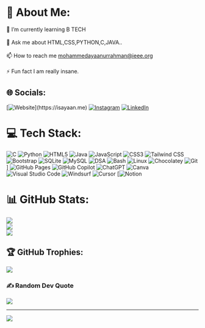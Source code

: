 # 💫 About Me: 
🌱 I’m currently learning B TECH<br><br>💬 Ask me about HTML,CSS,PYTHON,C,JAVA..<br><br>📫 How to reach me mohammedayaanurrahman@ieee.org<br><br>⚡ Fun fact I am really insane.<br>


## 🌐 Socials:
[![Website](https://img.shields.io/badge/Website-fff?)](https://isayaan.me)
[![Instagram](https://img.shields.io/badge/Instagram-%23E4405F.svg?logo=Instagram&logoColor=white)](https://instagram.com/iyan.devop) 
[![LinkedIn](https://custom-icon-badges.demolab.com/badge/LinkedIn-0A66C2?logo=linkedin-white&logoColor=fff)](https://www.linkedin.com/in/ayaan1234/)

# 💻 Tech Stack:
![C](https://img.shields.io/badge/c-%2300599C.svg?style=flat&logo=c&logoColor=white) 
![Python](https://img.shields.io/badge/python-3670A0?style=flat&logo=python&logoColor=ffdd54)
![HTML5](https://img.shields.io/badge/html5-%23E34F26.svg?style=flat&logo=html5&logoColor=white)
![Java](https://img.shields.io/badge/java-%23ED8B00.svg?style=flat&logo=openjdk&logoColor=white) 
![JavaScript](https://img.shields.io/badge/javascript-%23323330.svg?style=flat&logo=javascript&logoColor=%23F7DF1E) 
![CSS3](https://img.shields.io/badge/css3-%231572B6.svg?style=flat&logo=css3&logoColor=white)
![Tailwind CSS](https://img.shields.io/badge/Tailwind%20CSS-%2338B2AC.svg?logo=tailwind-css&logoColor=white)
![Bootstrap](https://img.shields.io/badge/bootstrap-%238511FA.svg?style=flat&logo=bootstrap&logoColor=white)
![SQLite](https://img.shields.io/badge/SQLite-%2307405e.svg?logo=sqlite&logoColor=white)
![MySQL](https://img.shields.io/badge/MySQL-4479A1?logo=mysql&logoColor=fff)
![DSA](https://img.shields.io/badge/D.S.A-FF3621?logo=databricks&logoColor=fff)
![Bash](https://img.shields.io/badge/Bash-4EAA25?logo=gnubash&logoColor=fff)
![Linux](https://img.shields.io/badge/Linux-FCC624?logo=linux&logoColor=black)
![Chocolatey](https://img.shields.io/badge/Chocolatey-80B5E3?logo=chocolatey&logoColor=fff)
![Git](https://img.shields.io/badge/Git-F05032?logo=git&logoColor=fff)]
![GitHub Pages](https://img.shields.io/badge/GitHub%20Pages-121013?logo=github&logoColor=white)
![GitHub Copilot](https://img.shields.io/badge/GitHub%20Copilot-000?logo=githubcopilot&logoColor=fff)
![ChatGPT](https://img.shields.io/badge/ChatGPT-74aa9c?logo=openai&logoColor=white)
![Canva](https://img.shields.io/badge/Canva-%2300C4CC.svg?style=flat&logo=Canva&logoColor=white)
![Visual Studio Code](https://custom-icon-badges.demolab.com/badge/Visual%20Studio%20Code-0078d7.svg?logo=vsc&logoColor=white)
![Windsurf](https://img.shields.io/badge/Windsurf-0B100F?logo=windsurf&logoColor=fff)
![Cursor](https://custom-icon-badges.demolab.com/badge/Cursor-000000?logo=cursor-ai-white)
[![Notion](https://img.shields.io/badge/Notion-000?logo=notion&logoColor=fff)

# 📊 GitHub Stats:
![](https://github-readme-stats.vercel.app/api?username=AYAAN9618&theme=dark&hide_border=true&include_all_commits=false&count_private=false)<br/>
![](https://github-readme-streak-stats.herokuapp.com/?user=AYAAN9618&theme=dark&hide_border=true)<br/>
![](https://github-readme-stats.vercel.app/api/top-langs/?username=AYAAN9618&theme=dark&hide_border=true&include_all_commits=false&count_private=false&layout=compact)

## 🏆 GitHub Trophies:
![](https://github-profile-trophy.vercel.app/?username=AYAAN9618&theme=onedark&no-frame=true&no-bg=true&margin-w=4)

### ✍️ Random Dev Quote
![](https://quotes-github-readme.vercel.app/api?type=horizontal&theme=gruvbox)

---
[![](https://visitcount.itsvg.in/api?id=AYAAN9618&icon=2&color=1)](https://visitcount.itsvg.in)

